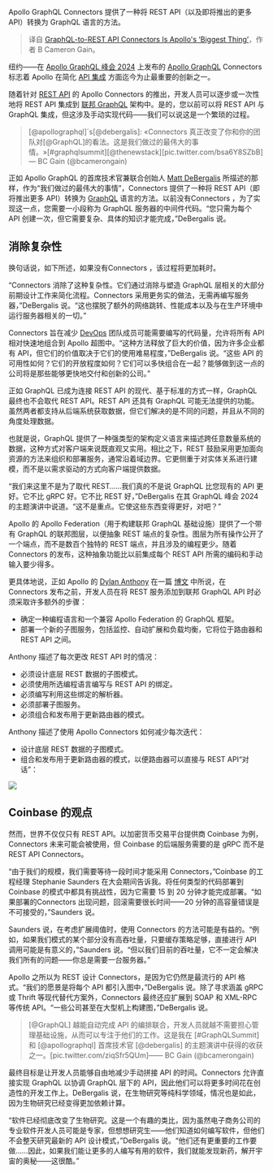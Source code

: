 
<!--
title: GraphQL-to-REST API Connectors是Apollo的“最伟大的成就”
cover: https://cdn.thenewstack.io/media/2024/10/af96afdf-behnam-norouzi-c-rgxbo1oiq-unsplash-1024x658-1.jpg
-->

Apollo GraphQL Connectors 提供了一种将 REST API（以及即将推出的更多 API）转换为 GraphQL 语言的方法。

> 译自 [GraphQL-to-REST API Connectors Is Apollo's ‘Biggest Thing’](https://thenewstack.io/graphql-to-rest-api-connectors-is-apollos-biggest-thing/)，作者 B Cameron Gain。

纽约——在 [Apollo GraphQL 峰会 2024](https://summit.graphql.com/) 上发布的 [Apollo GraphQL](https://www.apollographql.com/?utm_content=inline+mention) Connectors 标志着 Apollo 在简化 [API 集成](https://thenewstack.io/solving-api-integration-and-aggregation-with-supergraph/) 方面迄今为止最重要的创新之一。

随着针对 [REST API](https://thenewstack.io/the-state-of-introspection-for-rest-and-graphql-apis/) 的 Apollo Connectors 的推出，开发人员可以逐步或一次性地将 REST API 集成到 [联邦 GraphQL](https://thenewstack.io/graphql-federation-the-missing-api-for-your-platform-strategy/) 架构中。是的，您以前可以将 REST API 与 GraphQL 集成，但这涉及手动实现代码——我们可以说这是一个繁琐的过程。

> [@apollographql]´s[@debergalis]: «Connectors 真正改变了你和你的团队对[@GraphQL]的看法。这是我们做过的最伟大的事情。»[#graphqlsummit][@thenewstack][pic.twitter.com/bsa6Y8SZbB]— BC Gain (@bcamerongain)

正如 Apollo GraphQL 的首席技术官兼联合创始人 [Matt DeBergalis](https://www.linkedin.com/in/debergalis) 所描述的那样，作为“我们做过的最伟大的事情”，Connectors 提供了一种将 REST API（即将推出更多 API）转换为 [GraphQL](https://thenewstack.io/the-unlikely-journey-of-graphql/) 语言的方法。以前没有Connectors ，为了实现这一点，您需要一小段称为 GraphQL 服务器的中间件代码。“您只需为每个 API 创建一次，但它需要复杂、具体的知识才能完成，”DeBergalis 说。

## 消除复杂性

换句话说，如下所述，如果没有Connectors ，该过程将更加耗时。

“Connectors 消除了这种复杂性。它们通过消除与塑造 GraphQL 层相关的大部分前期设计工作来简化流程。Connectors 采用更务实的做法，无需再编写服务器，”DeBergalis 说。“这也摆脱了额外的网络跳转、性能成本以及与在生产环境中运行服务器相关的一切。”

Connectors 旨在减少 [DevOps](https://thenewstack.io/devops/) 团队成员可能需要编写的代码量，允许将所有 API 相对快速地组合到 Apollo 超图中。“这种方法释放了巨大的价值，因为许多企业都有 API，但它们的价值取决于它们的使用难易程度，”DeBergalis 说。“这些 API 的可用性如何？它们的开放程度如何？它们可以多快组合在一起？能够做到这一点的公司将是那些能够更快地交付和创新的公司。”

正如 GraphQL 已成为连接 REST API 的现代、基于标准的方式一样，GraphQL 最终也不会取代 REST API。REST API 还具有 GraphQL 可能无法提供的功能。虽然两者都支持从后端系统获取数据，但它们解决的是不同的问题，并且从不同的角度处理数据。

也就是说，GraphQL 提供了一种强类型的架构定义语言来描述跨任意数量系统的数据，这种方式对客户端来说既直观又实用。相比之下，REST 鼓励采用更加面向资源的方法来组织和部署服务，通常沿着域边界。它更侧重于对实体关系进行建模，而不是以需求驱动的方式向客户端提供数据。

“我们来这里不是为了取代 REST……我们真的不是说 GraphQL 比您现有的 API 更好。它不比 gRPC 好。它不比 REST 好，”DeBergalis 在其 GraphQL 峰会 2024 的主题演讲中说道。“这不是重点。它使这些东西变得更好，对吧？”

Apollo 的 Apollo Federation（用于构建联邦 GraphQL 基础设施）提供了一个带有 GraphQL 的联邦图层，以便抽象 REST 端点的复杂性。图层为所有操作公开了一个端点，而不是数百个独特的 REST 端点，并且涉及的编程更少。随着Connectors 的发布，这种抽象功能比以前集成每个 REST API 所需的编码和手动输入要少得多。

更具体地说，正如 Apollo 的 [Dylan Anthony](https://www.linkedin.com/in/dylan-anthony/) 在一篇 [博文](https://www.apollographql.com/blog/apollo-connectors-for-rest-apis) 中所说，在Connectors 发布之前，开发人员在将 REST 服务添加到联邦 GraphQL API 时必须采取许多额外的步骤：

- 确定一种编程语言和一个兼容 Apollo Federation 的 GraphQL 框架。
- 部署一个新的子图服务，包括监控、自动扩展和负载均衡，它将位于路由器和 REST API 之间。

Anthony 描述了每次更改 REST API 时的情况：

- 必须设计底层 REST 数据的子图模式。
- 必须使用所选编程语言编写与 REST API 的绑定。
- 必须编写利用这些绑定的解析器。
- 必须部署子图服务。
- 必须组合和发布用于更新路由器的模式。

Anthony 描述了使用 Apollo Connectors 如何减少每次迭代：

- 设计底层 REST 数据的子图模式。
- 组合和发布用于更新路由器的模式，以便路由器可以直接与 REST API“对话”：

![](https://cdn.thenewstack.io/media/2024/10/5ef568c3-capture-decran-2024-10-14-173838.png)

## Coinbase 的观点

然而，世界不仅仅只有 REST API。以加密货币交易平台提供商 Coinbase 为例，Connectors 未来可能会被使用，但 Coinbase 的后端服务需要的是 gRPC 而不是 REST API Connectors。

“由于我们的规模，我们需要等待一段时间才能采用 Connectors，”Coinbase 的工程经理 Stephanie Saunders 在大会期间告诉我。将任何类型的代码部署到 Coinbase 的模式中都具有挑战性，因为它需要 15 到 20 分钟才能完成部署。“如果部署的Connectors 出现问题，回滚需要很长时间——20 分钟的高容量错误是不可接受的，”Saunders 说。

Saunders 说，在考虑扩展阈值时，使用 Connectors 的方法可能是有益的。“例如，如果我们模式的某个部分没有高吞吐量，只要缓存策略足够，直接进行 API 调用可能是有意义的，”Saunders 说。“但以我们目前的吞吐量，它不一定会解决我们所有的问题——你总是需要一台服务器。”

Apollo 之所以为 REST 设计 Connectors，是因为它仍然是最流行的 API 格式。“我们的愿景是将每个 API 都引入图中，”DeBergalis 说。除了寻求涵盖 gRPC 或 Thrift 等现代替代方案外，Connectors 最终还应扩展到 SOAP 和 XML-RPC 等传统 API。“一些公司甚至在大型机上构建图，”DeBergalis 说。

> [@GraphQL] 越能自动完成 API 的编排联合，开发人员就越不需要担心管理基础设施，从而可以专注于他们的工作。这是我在 [#GraphQLSummit] 和 [@apollographql] 首席技术官 [@debergalis] 的主题演讲中获得的收获之一。[pic.twitter.com/ziqSfr5QUm]—— BC Gain (@bcamerongain)

最终目标是让开发人员能够自由地减少手动拼接 API 的时间。Connectors 允许直接实现 GraphQL 以协调 GraphQL 层下的 API，因此他们可以将更多时间花在创造性的开发工作上。DeBergalis 说，在生物研究等纯科学领域，情况也是如此，因为生物研究已经变得更加依赖计算。

“软件已经彻底改变了生物研究。这是一个有趣的类比，因为虽然电子商务公司的专业软件开发人员可能是专家，但想想研究生——他们知道如何编写软件，但他们不会整天研究最新的 API 设计模式，”DeBergalis 说。“他们还有更重要的工作要做……因此，如果我们能让更多的人编写有用的软件，我们就能发现新药，解开宇宙的奥秘——这很酷。”